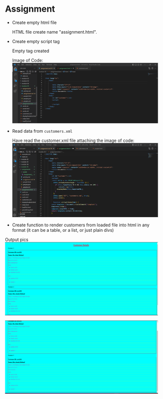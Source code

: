 # Assignment

- Create empty html file
  
   HTML file create name "assignment.html". 

- Create empty script tag

   Empty tag created

   Image of Code:
   ![image info](assets/Assignment_module_5_script.png)
  
- Read data from `customers.xml`

   Have read the customer.xml file
   attaching the image of code:
   ![image info](assets/assignment_module_5_read.png)

- Create function to render customers from loaded file into html in any format (it can be a table, or a list, or just plain divs)

Output pics
![image info](assets/assignment_module_5_output_1.png)

![image info](assets/assignment_module_5_output_2.png)

